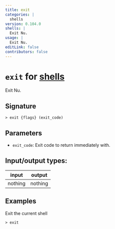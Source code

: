 ```yaml
---
title: exit
categories: |
  shells
version: 0.104.0
shells: |
  Exit Nu.
usage: |
  Exit Nu.
editLink: false
contributors: false
---
```

<!-- This file is automatically generated. Please edit the command in https://github.com/nushell/nushell instead. -->

# `exit` for [shells](/commands/categories/shells.md)

<div class='command-title'>Exit Nu.</div>

## Signature

```> exit {flags} (exit_code)```

## Parameters

 -  `exit_code`: Exit code to return immediately with.


## Input/output types:

| input   | output  |
| ------- | ------- |
| nothing | nothing |
## Examples

Exit the current shell
```nu
> exit

```
